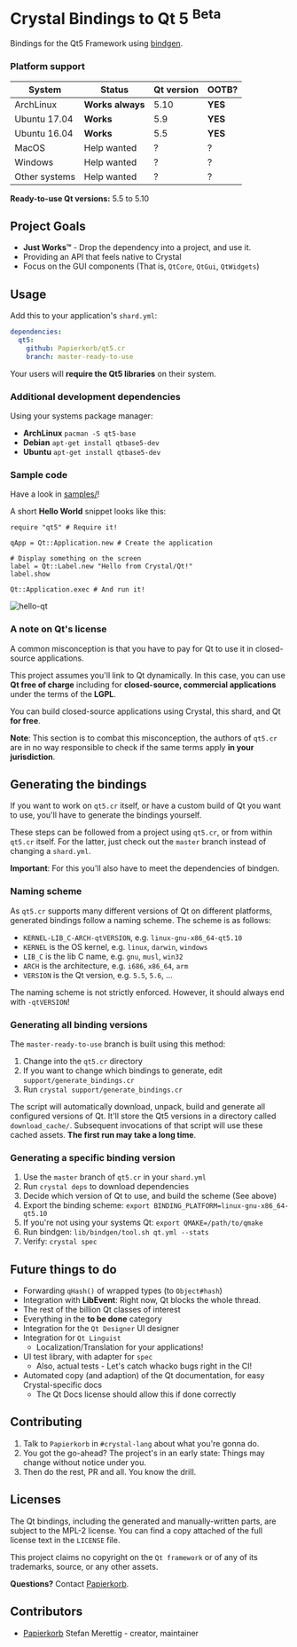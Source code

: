 # Crystal Bindings to Qt 5 <sup>Beta</sup>

Bindings for the Qt5 Framework using [bindgen](https://github.com/Papierkorb/bindgen).

### Platform support

| System            | Status           | Qt version | OOTB?   |
| ----------------- | ---------------- | ---------- | ------- |
| ArchLinux         | **Works always** | 5.10       | **YES** |
| Ubuntu 17.04      | **Works**        | 5.9        | **YES** |
| Ubuntu 16.04      | **Works**        | 5.5        | **YES** |
| MacOS             | Help wanted      | ?          | ?       |
| Windows           | Help wanted      | ?          | ?       |
| Other systems     | Help wanted      | ?          | ?       |

**Ready-to-use Qt versions:** 5.5 to 5.10

## Project Goals

* **Just Works™** - Drop the dependency into a project, and use it.
* Providing an API that feels native to Crystal
* Focus on the GUI components (That is, `QtCore`, `QtGui`, `QtWidgets`)

## Usage

Add this to your application's `shard.yml`:

```yaml
dependencies:
  qt5:
    github: Papierkorb/qt5.cr
    branch: master-ready-to-use
```

Your users will **require the Qt5 libraries** on their system.

### Additional development dependencies

Using your systems package manager:

* **ArchLinux** `pacman -S qt5-base`
* **Debian** `apt-get install qtbase5-dev`
* **Ubuntu** `apt-get install qtbase5-dev`

### Sample code

Have a look in [samples/](https://github.com/Papierkorb/qt5.cr/tree/master/samples)!

A short **Hello World** snippet looks like this:

```crystal
require "qt5" # Require it!

qApp = Qt::Application.new # Create the application

# Display something on the screen
label = Qt::Label.new "Hello from Crystal/Qt!"
label.show

Qt::Application.exec # And run it!
```

![hello-qt](https://raw.githubusercontent.com/Papierkorb/qt5.cr/master/images/hello-qt.png)

### A note on Qt's license

A common misconception is that you have to pay for Qt to use it in closed-source
applications.

This project assumes you'll link to Qt dynamically.  In this case, you can use
**Qt free of charge** including for **closed-source, commercial applications**
under the terms of the **LGPL**.

You can build closed-source applications using Crystal, this shard, and Qt
**for free**.

**Note**: This section is to combat this misconception, the authors of `qt5.cr`
are in no way responsible to check if the same terms apply **in your jurisdiction**.

## Generating the bindings

If you want to work on `qt5.cr` itself, or have a custom build of Qt you want to
use, you'll have to generate the bindings yourself.

These steps can be followed from a project using `qt5.cr`, or from within
`qt5.cr` itself.  For the latter, just check out the `master` branch instead
of changing a `shard.yml`.

**Important**: For this you'll also have to meet the dependencies of bindgen.

### Naming scheme

As `qt5.cr` supports many different versions of Qt on different platforms,
generated bindings follow a naming scheme.  The scheme is as follows:

* `KERNEL-LIB_C-ARCH-qtVERSION`, e.g. `linux-gnu-x86_64-qt5.10`
* `KERNEL` is the OS kernel, e.g. `linux`, `darwin`, `windows`
* `LIB_C` is the lib C name, e.g. `gnu`, `musl`, `win32`
* `ARCH` is the architecture, e.g. `i686`, `x86_64`, `arm`
* `VERSION` is the Qt version, e.g. `5.5`, `5.6`, ...

The naming scheme is not strictly enforced.  However, it should always end with
`-qtVERSION`!

### Generating all binding versions

The `master-ready-to-use` branch is built using this method:

1. Change into the `qt5.cr` directory
2. If you want to change which bindings to generate, edit `support/generate_bindings.cr`
3. Run `crystal support/generate_bindings.cr`

The script will automatically download, unpack, build and generate all
configured versions of Qt.  It'll store the Qt5 versions in a directory called
`download_cache/`.  Subsequent invocations of that script will use these cached
assets.  **The first run may take a long time**.

### Generating a specific binding version

1. Use the `master` branch of `qt5.cr` in your `shard.yml`
2. Run `crystal deps` to download dependencies
3. Decide which version of Qt to use, and build the scheme (See above)
4. Export the binding scheme: `export BINDING_PLATFORM=linux-gnu-x86_64-qt5.10`
5. If you're not using your systems Qt: `export QMAKE=/path/to/qmake`
6. Run bindgen: `lib/bindgen/tool.sh qt.yml --stats`
7. Verify: `crystal spec`

## Future things to do

* Forwarding `qHash()` of wrapped types (to `Object#hash`)
* Integration with **LibEvent**: Right now, Qt blocks the whole thread.
* The rest of the billion Qt classes of interest
* Everything in the **to be done** category
* Integration for the `Qt Designer` UI designer
* Integration for `Qt Linguist`
  * Localization/Translation for your applications!
* UI test library, with adapter for `spec`
  * Also, actual tests - Let's catch whacko bugs right in the CI!
* Automated copy (and adaption) of the Qt documentation, for easy Crystal-specific docs
  * The Qt Docs license should allow this if done correctly

## Contributing

1. Talk to `Papierkorb` in `#crystal-lang` about what you're gonna do.
2. You got the go-ahead?  The project's in an early state: Things may change without notice under you.
3. Then do the rest, PR and all.  You know the drill.

## Licenses

The Qt bindings, including the generated and manually-written parts, are subject
to the MPL-2 license.  You can find a copy attached of the full license text in
the `LICENSE` file.

This project claims no copyright on the `Qt framework` or of any of its
trademarks, source, or any other assets.

**Questions?** Contact [Papierkorb](https://github.com/Papierkorb).

## Contributors

- [Papierkorb](https://github.com/Papierkorb) Stefan Merettig - creator, maintainer
